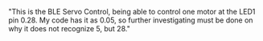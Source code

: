 "This is the BLE Servo Control, being able to control one motor at the LED1 pin 0.28. My code has it as 0.05, so further investigating must be done on why it does not recognize 5, but 28."
